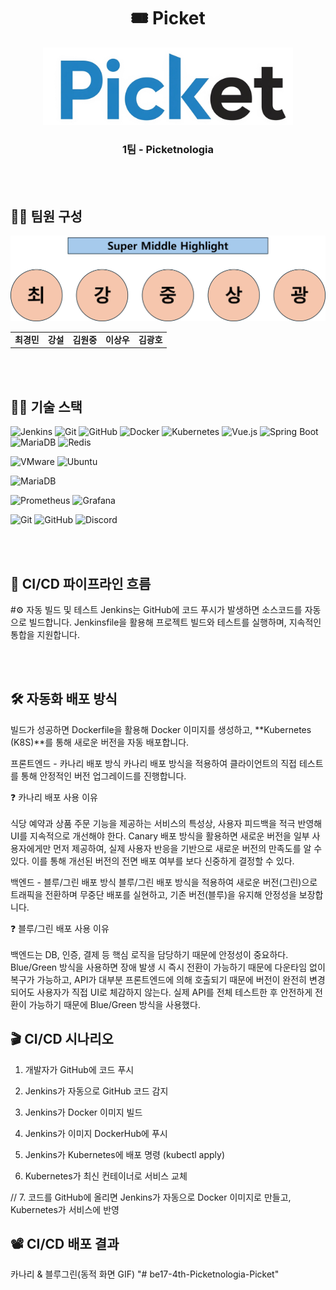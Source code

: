 <h1 align="center">🎟️ Picket</h1>

<p align="center">
  <img src="./doc/picket_logo.png" width="400" alt="Picket 로고" />
  
<h3 align="center">1팀 - Picketnologia</h3>

<br /><br />
  
## 👨‍💻 팀원 구성
<table align="center">
  <tr>
  
  ![팀원 이미지](./doc/super_middle_highlight.png)

  </tr>
  <tr>
    <td align="center">
      <b>최경민</b><br/>
    </td>
    <td align="center">
      <b>강설</b><br/>
    </td>
    <td align="center">
      <b>김원중</b><br/>
    </td>
    <td align="center">
      <b>이상우</b><br/>
    </td>
    <td align="center">
      <b>김광호</b><br/>
    </td>
  </tr>
</table>

<br /><br />

## 👩‍🎤 기술 스택  

![Jenkins](https://img.shields.io/badge/JENKINS-D24939?style=for-the-badge&logo=jenkins&logoColor=white)
![Git](https://img.shields.io/badge/GIT-F05032?style=for-the-badge&logo=git&logoColor=white)
![GitHub](https://img.shields.io/badge/GITHUB-181717?style=for-the-badge&logo=github&logoColor=white)
![Docker](https://img.shields.io/badge/DOCKER-2496ED?style=for-the-badge&logo=docker&logoColor=white)
![Kubernetes](https://img.shields.io/badge/KUBERNETES-326CE5?style=for-the-badge&logo=kubernetes&logoColor=white)
![Vue.js](https://img.shields.io/badge/VUE.JS-4FC08D?style=for-the-badge&logo=vuedotjs&logoColor=white)
![Spring Boot](https://img.shields.io/badge/SPRING_BOOT-6DB33F?style=for-the-badge&logo=springboot&logoColor=white)
![MariaDB](https://img.shields.io/badge/MARIADB-003545?style=for-the-badge&logo=mariadb&logoColor=white)
![Redis](https://img.shields.io/badge/REDIS-DC382D?style=for-the-badge&logo=redis&logoColor=white)


<!-- 1행 -->
![VMware](https://img.shields.io/badge/VMWARE-575757?style=for-the-badge&logo=vmware&logoColor=white)
![Ubuntu](https://img.shields.io/badge/UBUNTU-E95420?style=for-the-badge&logo=ubuntu&logoColor=white)

<!-- 2행 -->
![MariaDB](https://img.shields.io/badge/MARIADB-003545?style=for-the-badge&logo=mariadb&logoColor=white)

<!-- 3행 -->
![Prometheus](https://img.shields.io/badge/PROMETHEUS-E6522C?style=for-the-badge&logo=prometheus&logoColor=white)
![Grafana](https://img.shields.io/badge/GRAFANA-F46800?style=for-the-badge&logo=grafana&logoColor=white)

<!-- 4행 -->
![Git](https://img.shields.io/badge/GIT-F05032?style=for-the-badge&logo=git&logoColor=white)
![GitHub](https://img.shields.io/badge/GITHUB-181717?style=for-the-badge&logo=github&logoColor=white)
![Discord](https://img.shields.io/badge/DISCORD-5865F2?style=for-the-badge&logo=discord&logoColor=white)

<br /><br />

## 🎫 CI/CD 파이프라인 흐름

#⚙️ 자동 빌드 및 테스트
Jenkins는 GitHub에 코드 푸시가 발생하면 소스코드를 자동으로 빌드합니다.
Jenkinsfile을 활용해 프로젝트 빌드와 테스트를 실행하며, 지속적인 통합을 지원합니다.

<!-- ← 여기 빈 줄 하나 추가 -->

<br /><br />

## 🛠️ 자동화 배포 방식
빌드가 성공하면 Dockerfile을 활용해 Docker 이미지를 생성하고, **Kubernetes (K8S)**를 통해 새로운 버전을 자동 배포합니다.

프론트엔드 - 카나리 배포 방식
카나리 배포 방식을 적용하여 클라이언트의 직접 테스트를 통해 안정적인 버전 업그레이드를 진행합니다.

❓ 카나리 배포 사용 이유
<br /><br />
식당 예약과 상품 주문 기능을 제공하는 서비스의 특성상, 사용자 피드백을 적극 반영해 UI를 지속적으로 개선해야 한다.
Canary 배포 방식을 활용하면 새로운 버전을 일부 사용자에게만 먼저 제공하여, 실제 사용자 반응을 기반으로 새로운 버전의 만족도를 알 수 있다.
이를 통해 개선된 버전의 전면 배포 여부를 보다 신중하게 결정할 수 있다.


백엔드 - 블루/그린 배포 방식
블루/그린 배포 방식을 적용하여 새로운 버전(그린)으로 트래픽을 전환하며 무중단 배포를 실현하고, 기존 버전(블루)을 유지해 안정성을 보장합니다.

❓ 블루/그린 배포 사용 이유
<br /><br />
백엔드는 DB, 인증, 결제 등 핵심 로직을 담당하기 때문에 안정성이 중요하다.
Blue/Green 방식을 사용하면 장애 발생 시 즉시 전환이 가능하기 때문에 다운타임 없이 복구가 가능하고, API가 대부분 프론트엔드에 의해 호출되기 때문에 버전이 완전히 변경되어도 사용자가 직접 UI로 체감하지 않는다.
실제 API를 전체 테스트한 후 안전하게 전환이 가능하기 때문에 Blue/Green 방식을 사용했다.

## 🎬 CI/CD 시나리오
1. 개발자가 GitHub에 코드 푸시
      
2. Jenkins가 자동으로 GitHub 코드 감지
      
3. Jenkins가 Docker 이미지 빌드
      
4. Jenkins가 이미지 DockerHub에 푸시
      
5. Jenkins가 Kubernetes에 배포 명령 (kubectl apply)
      
6. Kubernetes가 최신 컨테이너로 서비스 교체

// 7. 코드를 GitHub에 올리면 Jenkins가 자동으로 Docker 이미지로 만들고, Kubernetes가 서비스에 반영

## 📽️ CI/CD 배포 결과
카나리 & 블루그린(동적 화면 GIF)
"# be17-4th-Picketnologia-Picket" 
